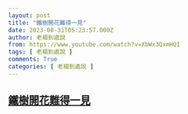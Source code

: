 ```yaml
---
layout: post
title: "鐵樹開花難得一見"
date: 2023-08-31T05:23:57.000Z
author: 老楊到處說
from: https://www.youtube.com/watch?v=XbWx3QxmHQI
tags: [ 老楊到處說 ]
comments: True
categories: [ 老楊到處說 ]
---
```

<!--1693459437000-->
[鐵樹開花難得一見](https://www.youtube.com/watch?v=XbWx3QxmHQI)
------

<div>

</div>
